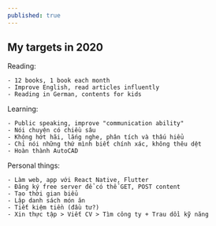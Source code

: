 ```yaml
---
published: true
---
```

## My targets in 2020
Reading:

	- 12 books, 1 book each month
    - Improve English, read articles influently
    - Reading in German, contents for kids
    
Learning:

	- Public speaking, improve "communication ability"   
    - Nói chuyện có chiều sâu  
    - Không hớt hãi, lắng nghe, phân tích và thấu hiểu  
    - Chỉ nói những thứ mình biết chính xác, không thêu dệt  
    - Hoàn thành AutoCAD  

Personal things:

	- Làm web, app với React Native, Flutter
    - Đăng ký free server để có thể GET, POST content
    - Tạo thời gian biểu
    - Lập danh sách món ăn
    - Tiết kiệm tiền (đầu tư?)
    - Xin thực tập > Viết CV > Tìm công ty + Trau dồi kỹ năng
